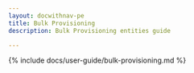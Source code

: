 ```yaml
---
layout: docwithnav-pe
title: Bulk Provisioning
description: Bulk Provisioning entities guide

---
```


{% include docs/user-guide/bulk-provisioning.md %}